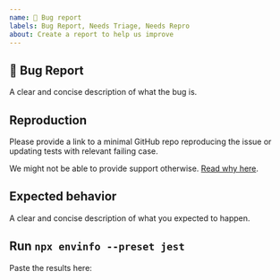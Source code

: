 ```yaml
---
name: 🐛 Bug report
labels: Bug Report, Needs Triage, Needs Repro
about: Create a report to help us improve
---
```


## 🐛 Bug Report

A clear and concise description of what the bug is.

## Reproduction

Please provide a link to a minimal GitHub repo reproducing the issue or updating tests with relevant failing case.

We might not be able to provide support otherwise. [Read why here](https://gist.github.com/Rich-Harris/88c5fc2ac6dc941b22e7996af05d70ff).

## Expected behavior

A clear and concise description of what you expected to happen.

## Run `npx envinfo --preset jest`

Paste the results here:

```bash

```
